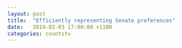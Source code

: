 ```yaml
---
layout: post
title:  "Efficiently representing Senate preferences"
date:   2019-02-03 17:00:00 +1100
categories: countstv
---
```

